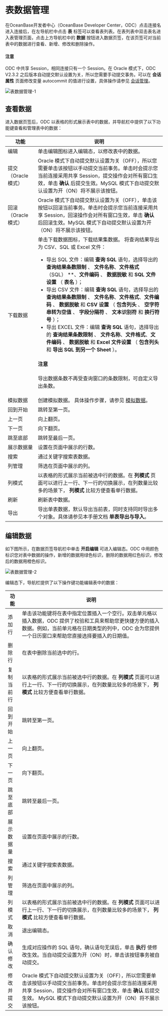 表数据管理 
==========================

在OceanBase开发者中心（OceanBase Developer Center，ODC）点击连接名进入连接后，在左导航栏中点击 **表** 标签可以查看表列表。在表列表中双击表名进入表管理页面，点击上方导航栏中的 **数据** 按钮进入数据页签，在该页签可对当前表中的数据进行查看、新增、修改和删除操作。


<main id="notice" type='notice'>
  <h4>注意</h4>
  <p>ODC 中共享 Session，相同连接只有一个 Session。在 Oracle 模式下，ODC V2.3.2 之后版本自动提交默认设置为关，所以您需要手动提交事务。可以在 <strong>会话属性</strong> 页面修改变量 autocommit 的值进行设置，具体操作请参见 <a href="../../../400.connection-management/300.database-operation-and-maintenance/100.session-management.md">会话管理</a>。</p>
</main>


![表数据管理-1](https://obbusiness-private.oss-cn-shanghai.aliyuncs.com/doc/img/odc/340/%E8%A1%A8%E6%95%B0%E6%8D%AE%E7%AE%A1%E7%90%86-1.png)

查看数据 
-------------------------

进入数据页签后，ODC 以表格的形式展示表中的数据，并导航栏中提供了以下功能键查看和管理表中的数据：


|      功能       |                                                                                                                                                                                                                                                                                                                                                                                 说明                                                                                                                                                                                                                                                                                                                                                                                  |
|---------------|---------------------------------------------------------------------------------------------------------------------------------------------------------------------------------------------------------------------------------------------------------------------------------------------------------------------------------------------------------------------------------------------------------------------------------------------------------------------------------------------------------------------------------------------------------------------------------------------------------------------------------------------------------------------------------------------------------------------------------------------------------------------|
| 编辑            | 单击编辑图标进入编辑态，以修改表中的数据。    |
| 提交（Oracle 模式） | Oracle 模式下自动提交默认设置为关（OFF），所以您需要单击该按钮以手动提交当前事务。单击时会提示您当前连接采用共享 Session，提交操作会对所有窗口生效，单击 **确认** 后提交生效。MySQL 模式下自动提交默认设置为开（ON）将不展示该按钮。       |
| 回滚（Oracle 模式） | Oracle 模式下自动提交默认设置为关（OFF），单击该按钮以回滚当前事务。单击时会提示您当前连接采用共享 Session，回滚操作会对所有窗口生效，单击 **确认** 后回滚生效。MySQL 模式下自动提交默认设置为开（ON）将不展示该按钮。            |
| 下载数据          | 单击下载数据图标，下载结果集数据。 将查询结果导出为 CSV、SQL  或 Excel 文件：<ul><li> 导出 SQL 文件：编辑 **查询 SQL** 语句，选择导出的 **查询结果条数限制** 、 **文件名称**、**文件格式** （SQL） **、**文件编码** 、 **数据脱敏** 和 **SQL 文件设置** （ **表名** ）； <br>  </li><li> 导出 CSV 文件：编辑 **查询 SQL** 语句，选择导出的 **查询结果条数限制** 、 **文件名称**、**文件格式**、**文件编码** 、 **数据脱敏** 和 **CSV 设置** （ **包含列头** 、 **空字符串转为空值** 、 **字段分隔符** 、 **文本识别符** 和 **换行符号** ）；<br>   </li><li> 导出 EXCEL 文件：编辑 **查询 SQL** 语句，选择导出的 **查询结果条数限制** 、 **文件名称**、**文件格式**、**文件编码** 、 **数据脱敏** 和 **Excel 文件设置** （ **包含列头** 和 **导出 SQL 到另一个 Sheet** ）。</li></ul> <main id="notice" type='notice'><h4>注意</h4><p>导出数据条数不再受查询窗口的条数限制，可自定义导出条数。</p></main> |
| 模拟数据          | 创建模拟数据。 具体操作步骤，请参见 [模拟数据](../../600.data-mocking.md../600.data-mocking.md)。    |
| 回到开始          | 跳转至第一页。    |
| 上一页           | 向上翻页。      |
| 下一页           | 向下翻页。       |
| 跳至底部          | 跳转至最后一页。   |
| 展示数据量         | 设置在页面中展示的行数。   |
| 搜索            | 通过关键字搜索表数据。 |
| 列管理           | 筛选在页面中展示的列。    |
| 列模式           | 以表格的形式展示当前被选中行的数据。在 **列模式** 页面可以进行上一行、下一行的切换展示，在列数量比较多的场景下， **列模式** 比较方便查看单行数据。   |
| 刷新            | 刷新表中数据。  |
| 导出            | 导出单表数据，默认导出当前表，同时支持同时导出多个对象。具体请参见本手册文档 **单表导出与导入**。 |



编辑数据 
-------------------------

如下图所示，在数据页签导航栏中单击 **开启编辑** 可进入编辑态。ODC 中用颜色标识您对表中数据的操作，新增的数据用绿色标识，删除的数据用红色标识，修改后的数据用橙色标识。

![表数据管理-2](https://obbusiness-private.oss-cn-shanghai.aliyuncs.com/doc/img/odc/340/%E8%A1%A8%E6%95%B0%E6%8D%AE%E7%AE%A1%E7%90%86-2.png)

编辑态下，导航栏提供了以下操作键功能编辑表中的数据：


|  功能   |                                                                         说明                                                                          |
|-------|-----------------------------------------------------------------------------------------------------------------------------------------------------|
| 添加行   | 单击该功能键将在表中指定位置插入一个空行。双击单元格以插入数据，ODC 提供了校验和工具来帮助您更快捷方便的插入数据。例如，当前单元格在日期类型的列中，ODC 会为您提供一个日历窗口来帮助您直接选择要插入的日期值。                                         |
| 删除行   | 在表中删除当前选中的行。                                                                                                                                        |
| 复制当前行 | 以表格的形式展示当前被选中行的数据。在 **列模式** 页面可以进行上一行、下一行的切换展示，在列数量比较多的场景下， **列模式** 比较方便查看单行数据。                                                                     |
| 回到开始  | 跳转至第一页。                                                                                                                                             |
| 上一页   | 向上翻页。                                                                                                                                               |
| 下一页   | 向下翻页。                                                                                                                                               |
| 跳至底部  | 跳转至最后一页。                                                                                                                                            |
| 展示数据量 | 设置在页面中展示的行数。                                                                                                                                        |
| 搜索    | 通过关键字搜索表数据。                                                                                                                                         |
| 列管理   | 筛选在页面中展示的列。                                                                                                                                         |
| 列模式   | 以表格的形式展示当前被选中行的数据。在 **列模式** 页面可以进行上一行、下一行的切换展示，在列数量比较多的场景下， **列模式** 比较方便查看单行数据。                                                                     |
| 取消    | 退出编辑态。                                                                                                                                              |
| 确认修改  | 生成对应操作的 SQL 语句，确认语句无误后，单击 **执行** 使修改生效。当自动提交设置为开（ON）时，单击该按钮事务被自动提交。                                                                                 |
| 修改并提交 | Oracle 模式下自动提交默认设置为关（OFF），所以您需要单击该按钮以手动提交当前事务。单击时会提示您当前连接采用共享 Session，提交操作会对所有窗口生效，单击 **确认** 后提交生效。 MySQL 模式下自动提交默认设置为开（ON）将不展示该按钮。 |


